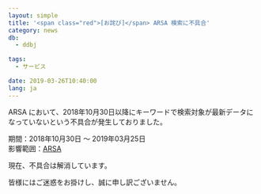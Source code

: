 ```yaml
---
layout: simple
title: '<span class="red">[お詫び]</span> ARSA 検索に不具合'
category: news
db:
  - ddbj

tags:
  - サービス

date: 2019-03-26T10:40:00
lang: ja
---
```


<p>ARSA において、2018年10月30日以降にキーワードで検索対象が最新データになっていないという不具合が発生しておりました。</p>

<p>期間：2018年10月30日 ～ 2019年03月25日<br>影響範囲：<a href="http://ddbj.nig.ac.jp/arsa/?lang=ja">ARSA</a></p>

<p>現在、不具合は解消しています。</p>

<p>皆様にはご迷惑をお掛けし、誠に申し訳ございません。</p>
